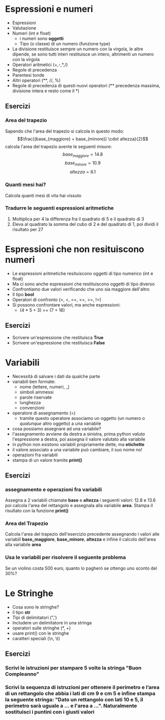 # Espressioni e numeri

- Espressioni
- Valutazione
- Numeri (int e float)
  - i numeri sono **oggetti**
  - Tipo (o classe) di un numero (funzione type)
- La divisione restituisce sempre un numero con la virgola, le altre dipende, se sono tutti interi restituisce un intero, altrimenti un numero con la virgola
- Operatori aritmetici (+,-,*,/)
- Regole di precedenza
- Parentesi tonde
- Altri operatori (**, //, %)
- Regole di precedenza di questi nuovi operatori (** precedenza massima, divisione intera e resto come il *)

## Esercizi
### Area del trapezio

Sapendo che l'area del trapezio si calcola in questo modo:
$$\frac{(base_{maggiore} + base_{minore}) \cdot altezza}{2}$$
calcola l'area del trapezio avente le seguenti misure:
$$base_{maggiore} = 14.8$$
$$base_{minore} = 10.9$$
$$altezza =  6.1$$

### Quanti mesi hai?

Calcola quanti mesi di vita hai vissuto

### Tradurre le seguenti espressioni aritmetiche

1. Moltiplica per 4 la differenza fra il quadrato di 5 e il quadrato di 3
2. Eleva al quadrato la somma del cubo di 2 e del quadrato di 1, poi dividi il risultato per 27


# Espressioni che non resituiscono numeri

- Le espressioni aritmetiche resituiscono oggetti di tipo numerico (int e float)
- Ma ci sono anche espressioni che restituiscono oggetti di tipo diverso
- Confrontiamo due valori verificando che uno sia maggiore dell'altro
- Il tipo **bool**
- Operatori di confronto (>, <, ==, <=, >=, !=)
- Si possono confrontare valori, ma anche espressioni:
  - (4 * 5 + 3) == (7 + 16)

## Esercizi

- Scrivere un'espressione che restituisca **True**
- Scrivere un'espressione che restituisca **False**

# Variabili

- Necessità di salvare i dati da qualche parte
- variabili ben formate:
  - nome  (lettere, numeri, _)
  - simboli ammessi
  - parole riservate
  - lunghezza
  - convenzioni
- operatore di assegnamento (=)
  - tramite questo operatore associamo un oggetto (un numero o *qualunque* altro oggetto) a una variabile
- cosa possiamo assegnare ad una variabile?
- l'assegnamento avviene da destra a sinistra, prima python *valuta* l'espressione a destra, poi assegna il valore valutato alla variabile
- in python non esistono variabili propriamente dette, ma **etichette**
- il valore associato a una variabile può cambiare, il suo nome no!
- operazioni fra variabili
- stampa di un valore tramite **print()**

## Esercizi

### assegnamento e operazioni fra variabili
Assegna a 2 variabili chiamate **base** e **altezza** i seguenti valori: 12.8 e 13.6 poi calcola l'area del rettangolo e assegnala alla variabile **area**. Stampa il risultato con la funzione **print()**

### Area del Trapezio
Calcola l'area del trapezio dell'esercizio precedente assegnando i valori alle variabili **base_maggiore**, **base_minore**, **altezza** e infine il calcolo dell'area alla variabile **area**

### Usa le variabili per risolvere il seguente problema
Se un violino costa 500 euro, quanto lo pagherò se ottengo uno sconto del 30%?


# Le Stringhe

- Cosa sono le stringhe?
- il tipo **str**
- Tipi di delimitatori (",')
- Includere un delimitatore in una stringa
- operatori sulle stringhe (*, +)
- usare print() con le stringhe
- caratteri speciali (\n, \t)

## Esercizi
### Scrivi le istruzioni per stampare 5 volte la stringa "Buon Compleanno"
### Scrivi la sequenza di istruzioni per ottenere il perimetro e l’area di un rettangolo che abbia i lati di cm 9 e cm 5 e infine stampa la seguente stringa: "Dato un rettangolo con lati 10 e 5, il perimetro sarà uguale a ... e l'area a ...". Naturalmente sostituisci i puntini con i giusti valori